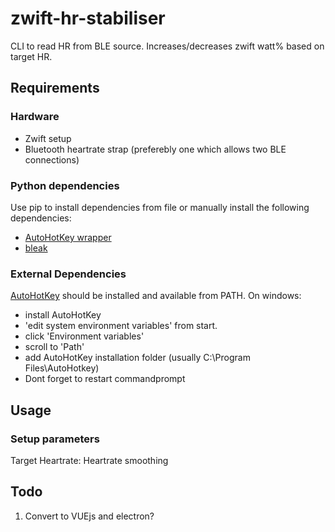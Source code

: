 # zwift-hr-stabiliser
CLI to read HR from BLE source. Increases/decreases zwift watt% based on target HR. 

## Requirements

### Hardware
- Zwift setup 
- Bluetooth heartrate strap (preferebly one which allows two BLE connections)

### Python dependencies
Use pip to install dependencies from file or manually install the following dependencies:
- [AutoHotKey wrapper]( https://github.com/spyoungtech/ahk)
- [bleak](https://github.com/hbldh/bleak)

### External Dependencies
[AutoHotKey](https://www.autohotkey.com/)
should be installed and available from PATH. 
On windows: 
- install AutoHotKey
- 'edit system environment variables' from start. 
- click 'Environment variables' 
- scroll to 'Path'
- add AutoHotKey installation folder (usually C:\Program Files\AutoHotkey)
- Dont forget to restart commandprompt

## Usage
### Setup parameters
Target Heartrate:
Heartrate smoothing

## Todo
1. Convert to VUEjs and electron?

